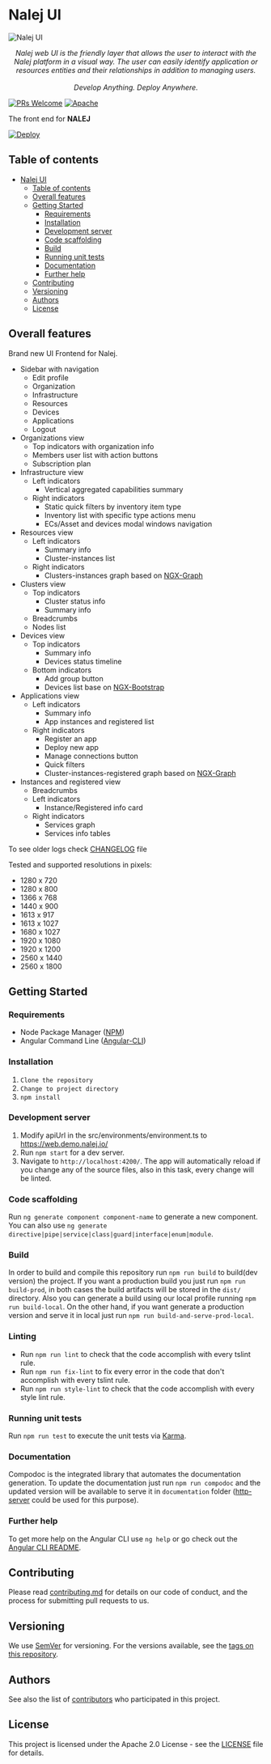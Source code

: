 # Nalej UI

![Nalej UI](../web/src/assets/images/logo-inverted.png)

<p align="center">
  <em> Nalej web UI is the friendly layer that allows the user to interact with the Nalej platform in a visual way.  The user can easily identify application or resources entities and their relationships in addition to managing users.
  <br>
  <br>
  Develop Anything. Deploy Anywhere.
</em>
</p>

[![PRs Welcome](https://img.shields.io/badge/PRs-welcome-brightgreen.svg)](http://makeapullrequest.com)
[![Apache](https://img.shields.io/badge/license-Apache-green.svg)](http://www.apache.org/licenses/)

The front end for **NALEJ**

[![Deploy](https://img.shields.io/badge/deploy-for--nalej-blueviolet?logo=data:assets/../../../../src/assets/images/Logo-black.svg;base64;logoColor=white;logoWidth=40&style=for-the-badge)](https://nalej.com/)

## Table of contents

- [Nalej UI](#nalej-ui)
  - [Table of contents](#table-of-contents)
  - [Overall features](#overall-features)
  - [Getting Started](#getting-started)
    - [Requirements](#requirements)
    - [Installation](#installation)
    - [Development server](#development-server)
    - [Code scaffolding](#code-scaffolding)
    - [Build](#build)
    - [Running unit tests](#running-unit-tests)
    - [Documentation](#documentation)
    - [Further help](#further-help)
  - [Contributing](#contributing)
  - [Versioning](#versioning)
  - [Authors](#authors)
  - [License](#license)

## Overall features

Brand new UI Frontend for Nalej.

- Sidebar with navigation
  - Edit profile
  - Organization
  - Infrastructure
  - Resources
  - Devices
  - Applications
  - Logout
- Organizations view
  - Top indicators with organization info
  - Members user list with action buttons
  - Subscription plan
- Infrastructure view
  - Left indicators
    - Vertical aggregated capabilities summary
  - Right indicators
    - Static quick filters by inventory item type
    - Inventory list with specific type actions menu
    - ECs/Asset and devices modal windows navigation
- Resources view
  - Left indicators
    - Summary info
    - Cluster-instances list
  - Right indicators
    - Clusters-instances graph based on [NGX-Graph](https://github.com/swimlane/ngx-graph)
- Clusters view
  - Top indicators
    - Cluster status info
    - Summary info
  - Breadcrumbs
  - Nodes list
- Devices view
  - Top indicators
    - Summary info
    - Devices status timeline
  - Bottom indicators
    - Add group button
    - Devices list base on [NGX-Bootstrap](https://valor-software.com/ngx-bootstrap/#/accordion)
- Applications view
  - Left indicators
    - Summary info
    - App instances and registered list
  - Right indicators
    - Register an app
    - Deploy new app
    - Manage connections button
    - Quick filters
    - Cluster-instances-registered graph based on [NGX-Graph](https://github.com/swimlane/ngx-graph)
- Instances and registered view
  - Breadcrumbs
  - Left indicators
    - Instance/Registered info card
  - Right indicators
    - Services graph
    - Services info tables

To see older logs check [CHANGELOG](CHANGELOG.md) file

Tested and supported resolutions in pixels:

- 1280 x 720
- 1280 x 800
- 1366 x 768
- 1440 x 900
- 1613 x 917
- 1613 x 1027
- 1680 x 1027
- 1920 x 1080
- 1920 x 1200
- 2560 x 1440
- 2560 x 1800

## Getting Started

### Requirements

- Node Package Manager ([NPM](https://www.npmjs.com/))
- Angular Command Line ([Angular-CLI](https://cli.angular.io/))

### Installation

1. `Clone the repository`
2. `Change to project directory`
3. `npm install`

### Development server
1. Modify apiUrl in the src/environments/environment.ts to https://web.demo.nalej.io/
2. Run `npm start` for a dev server.
3. Navigate to `http://localhost:4200/`. The app will automatically reload if you change any of the source files, also in this task, every change will be linted.

### Code scaffolding

Run `ng generate component component-name` to generate a new component. You can also use `ng generate directive|pipe|service|class|guard|interface|enum|module`.

### Build

In order to build and compile this repository run `npm run build` to build(dev version) the project. If you want a production build you just run `npm run build-prod`, in both cases the build artifacts will be stored in the `dist/` directory.
Also you can generate a build using our local profile running `npm run build-local`.
On the other hand, if you want generate a production version and serve it in local just run `npm run build-and-serve-prod-local`.

### Linting

* Run `npm run lint` to check that the code accomplish with every tslint rule.
* Run `npm run fix-lint` to fix every error in the code that don't accomplish with every tslint rule.
* Run `npm run style-lint` to check that the code accomplish with every style lint rule.

### Running unit tests

Run `npm run test` to execute the unit tests via [Karma](https://karma-runner.github.io).

### Documentation

Compodoc is the integrated library that automates the documentation generation. To update the documentation just run `npm run compodoc` and the updated version will be available to serve it in `documentation` folder ([http-server](https://www.npmjs.com/package/http-server) could be used for this purpose).

### Further help

To get more help on the Angular CLI use `ng help` or go check out the [Angular CLI README](https://github.com/angular/angular-cli/blob/master/README.md).

## Contributing

Please read [contributing.md](https://github.com/nalej/web/contributing.md) for details on our code of conduct, and the process for submitting pull requests to us.
​

## Versioning

We use [SemVer](http://semver.org/) for versioning. For the versions available, see the [tags on this repository](https://github.com/nalej/web/tags).

## Authors

See also the list of [contributors](https://github.com/nalej/web/contributors) who participated in this project.
​

## License

This project is licensed under the Apache 2.0 License - see the [LICENSE](LICENSE) file for details.
